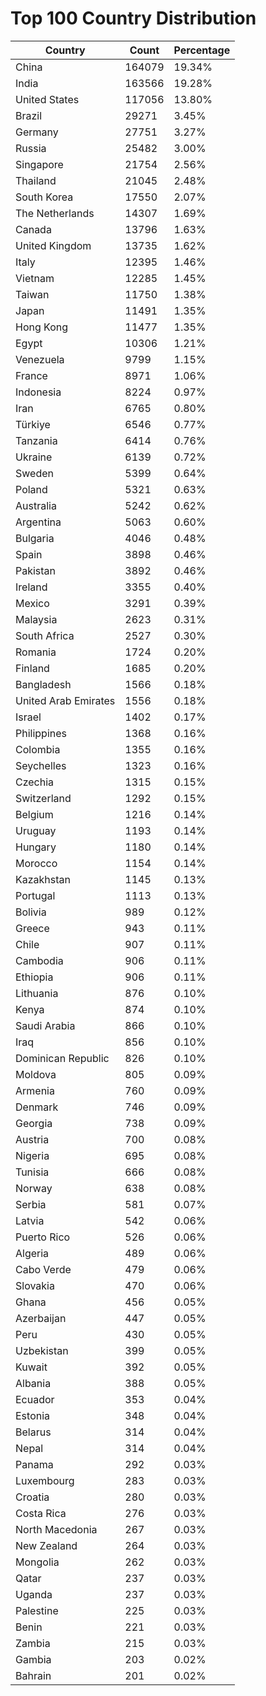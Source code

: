 # Top 100 Country Distribution
| Country | Count | Percentage |
|----|----|----|
| China | 164079 | 19.34% |
| India | 163566 | 19.28% |
| United States | 117056 | 13.80% |
| Brazil | 29271 | 3.45% |
| Germany | 27751 | 3.27% |
| Russia | 25482 | 3.00% |
| Singapore | 21754 | 2.56% |
| Thailand | 21045 | 2.48% |
| South Korea | 17550 | 2.07% |
| The Netherlands | 14307 | 1.69% |
| Canada | 13796 | 1.63% |
| United Kingdom | 13735 | 1.62% |
| Italy | 12395 | 1.46% |
| Vietnam | 12285 | 1.45% |
| Taiwan | 11750 | 1.38% |
| Japan | 11491 | 1.35% |
| Hong Kong | 11477 | 1.35% |
| Egypt | 10306 | 1.21% |
| Venezuela | 9799 | 1.15% |
| France | 8971 | 1.06% |
| Indonesia | 8224 | 0.97% |
| Iran | 6765 | 0.80% |
| Türkiye | 6546 | 0.77% |
| Tanzania | 6414 | 0.76% |
| Ukraine | 6139 | 0.72% |
| Sweden | 5399 | 0.64% |
| Poland | 5321 | 0.63% |
| Australia | 5242 | 0.62% |
| Argentina | 5063 | 0.60% |
| Bulgaria | 4046 | 0.48% |
| Spain | 3898 | 0.46% |
| Pakistan | 3892 | 0.46% |
| Ireland | 3355 | 0.40% |
| Mexico | 3291 | 0.39% |
| Malaysia | 2623 | 0.31% |
| South Africa | 2527 | 0.30% |
| Romania | 1724 | 0.20% |
| Finland | 1685 | 0.20% |
| Bangladesh | 1566 | 0.18% |
| United Arab Emirates | 1556 | 0.18% |
| Israel | 1402 | 0.17% |
| Philippines | 1368 | 0.16% |
| Colombia | 1355 | 0.16% |
| Seychelles | 1323 | 0.16% |
| Czechia | 1315 | 0.15% |
| Switzerland | 1292 | 0.15% |
| Belgium | 1216 | 0.14% |
| Uruguay | 1193 | 0.14% |
| Hungary | 1180 | 0.14% |
| Morocco | 1154 | 0.14% |
| Kazakhstan | 1145 | 0.13% |
| Portugal | 1113 | 0.13% |
| Bolivia | 989 | 0.12% |
| Greece | 943 | 0.11% |
| Chile | 907 | 0.11% |
| Cambodia | 906 | 0.11% |
| Ethiopia | 906 | 0.11% |
| Lithuania | 876 | 0.10% |
| Kenya | 874 | 0.10% |
| Saudi Arabia | 866 | 0.10% |
| Iraq | 856 | 0.10% |
| Dominican Republic | 826 | 0.10% |
| Moldova | 805 | 0.09% |
| Armenia | 760 | 0.09% |
| Denmark | 746 | 0.09% |
| Georgia | 738 | 0.09% |
| Austria | 700 | 0.08% |
| Nigeria | 695 | 0.08% |
| Tunisia | 666 | 0.08% |
| Norway | 638 | 0.08% |
| Serbia | 581 | 0.07% |
| Latvia | 542 | 0.06% |
| Puerto Rico | 526 | 0.06% |
| Algeria | 489 | 0.06% |
| Cabo Verde | 479 | 0.06% |
| Slovakia | 470 | 0.06% |
| Ghana | 456 | 0.05% |
| Azerbaijan | 447 | 0.05% |
| Peru | 430 | 0.05% |
| Uzbekistan | 399 | 0.05% |
| Kuwait | 392 | 0.05% |
| Albania | 388 | 0.05% |
| Ecuador | 353 | 0.04% |
| Estonia | 348 | 0.04% |
| Belarus | 314 | 0.04% |
| Nepal | 314 | 0.04% |
| Panama | 292 | 0.03% |
| Luxembourg | 283 | 0.03% |
| Croatia | 280 | 0.03% |
| Costa Rica | 276 | 0.03% |
| North Macedonia | 267 | 0.03% |
| New Zealand | 264 | 0.03% |
| Mongolia | 262 | 0.03% |
| Qatar | 237 | 0.03% |
| Uganda | 237 | 0.03% |
| Palestine | 225 | 0.03% |
| Benin | 221 | 0.03% |
| Zambia | 215 | 0.03% |
| Gambia | 203 | 0.02% |
| Bahrain | 201 | 0.02% |
